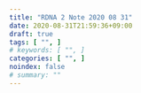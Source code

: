 ```yaml
---
title: "RDNA 2 Note 2020 08 31"
date: 2020-08-31T21:59:36+09:00
draft: true
tags: [ "", ]
# keywords: [ "", ]
categories: [ "", ]
noindex: false
# summary: ""
---
```


